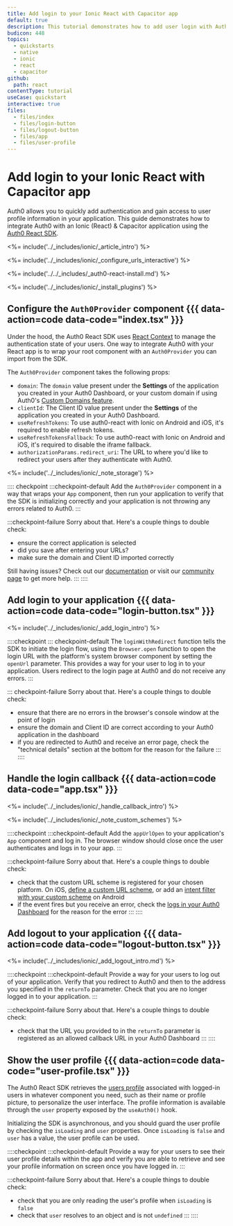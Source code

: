 ```yaml
---
title: Add login to your Ionic React with Capacitor app
default: true
description: This tutorial demonstrates how to add user login with Auth0 to an Ionic React & Capacitor application.
budicon: 448
topics:
  - quickstarts
  - native
  - ionic
  - react
  - capacitor
github:
  path: react
contentType: tutorial
useCase: quickstart
interactive: true
files:
  - files/index
  - files/login-button
  - files/logout-button
  - files/app
  - files/user-profile
---
```


# Add login to your Ionic React with Capacitor app

Auth0 allows you to quickly add authentication and gain access to user profile information in your application. This guide demonstrates how to integrate Auth0 with an Ionic (React) & Capacitor application using the <a href="https://github.com/auth0/auth0-react" target="_blank" rel="noreferrer">Auth0 React SDK</a>.

<%= include('../_includes/ionic/_article_intro') %>

<%= include('../_includes/ionic/_configure_urls_interactive') %>

<%= include('../../_includes/_auth0-react-install.md') %>

<%= include('../_includes/ionic/_install_plugins') %>

## Configure the `Auth0Provider` component {{{ data-action=code data-code="index.tsx" }}}

Under the hood, the Auth0 React SDK uses <a href="https://reactjs.org/docs/context.html" target="_blank" rel="noreferrer">React Context</a> to manage the authentication state of your users. One way to integrate Auth0 with your React app is to wrap your root component with an `Auth0Provider` you can import from the SDK.

The `Auth0Provider` component takes the following props:

- `domain`: The `domain` value present under the **Settings** of the application you created in your Auth0 Dashboard, or your custom domain if using Auth0's <a href="https://auth0.com/docs/custom-domains" target="_blank" rel="noreferrer">Custom Domains feature</a>.
- `clientId`: The Client ID value present under the **Settings** of the application you created in your Auth0 Dashboard.
- `useRefreshTokens`: To use auth0-react with Ionic on Android and iOS, it's required to enable refresh tokens.
- `useRefreshTokensFallback`: To use auth0-react with Ionic on Android and iOS, it's required to disable the iframe fallback.
- `authorizationParams.redirect_uri`: The URL to where you'd like to redirect your users after they authenticate with Auth0.

<%= include('../_includes/ionic/_note_storage') %>

:::: checkpoint
:::checkpoint-default
Add the `Auth0Provider` component in a way that wraps your `App` component, then run your application to verify that the SDK is initializing correctly and your application is not throwing any errors related to Auth0.
:::

:::checkpoint-failure
Sorry about that. Here's a couple things to double check:

- ensure the correct application is selected
- did you save after entering your URLs?
- make sure the domain and Client ID imported correctly

Still having issues? Check out our <a href="https://auth0.com/docs" target="_blank" rel="noreferrer">documentation</a> or visit our <a href="https://community.auth0.com" target="_blank" rel="noreferrer">community page</a> to get more help.
:::
::::

## Add login to your application {{{ data-action=code data-code="login-button.tsx" }}}

<%= include('../_includes/ionic/_add_login_intro') %>

::::checkpoint
::: checkpoint-default
The `loginWithRedirect` function tells the SDK to initiate the login flow, using the `Browser.open` function to open the login URL with the platform's system browser component by setting the `openUrl` parameter. This provides a way for your user to log in to your application. Users redirect to the login page at Auth0 and do not receive any errors.
:::

::: checkpoint-failure
Sorry about that. Here's a couple things to double check:

- ensure that there are no errors in the browser's console window at the point of login
- ensure the domain and Client ID are correct according to your Auth0 application in the dashboard
- if you are redirected to Auth0 and receive an error page, check the "technical details" section at the bottom for the reason for the failure
  :::
  ::::

## Handle the login callback {{{ data-action=code data-code="app.tsx" }}}

<%= include('../_includes/ionic/_handle_callback_intro') %>

<%= include('../_includes/ionic/_note_custom_schemes') %>

::::checkpoint
:::checkpoint-default
Add the `appUrlOpen` to your application's `App` component and log in. The browser window should close once the user authenticates and logs in to your app.
:::

:::checkpoint-failure
Sorry about that. Here's a couple things to double check:

- check that the custom URL scheme is registered for your chosen platform. On iOS, <a href="https://developer.apple.com/documentation/xcode/defining-a-custom-url-scheme-for-your-app" target="_blank" rel="noreferrer">define a custom URL scheme</a>, or add an <a href="https://developer.android.com/training/app-links/deep-linking" target="_blank" rel="noreferrer">intent filter with your custom scheme</a> on Android
- if the event fires but you receive an error, check the <a href="https://manage.auth0.com/#/logs" target="_blank" rel="noreferrer">logs in your Auth0 Dashboard</a> for the reason for the error
  :::
  ::::

## Add logout to your application {{{ data-action=code data-code="logout-button.tsx" }}}

<%= include('../_includes/ionic/_add_logout_intro.md') %>

::::checkpoint
:::checkpoint-default
Provide a way for your users to log out of your application. Verify that you redirect to Auth0 and then to the address you specified in the `returnTo` parameter. Check that you are no longer logged in to your application.
:::

:::checkpoint-failure
Sorry about that. Here's a couple things to double check:

- check that the URL you provided to in the `returnTo` parameter is registered as an allowed callback URL in your Auth0 Dashboard
  :::
  ::::

## Show the user profile {{{ data-action=code data-code="user-profile.tsx" }}}

The Auth0 React SDK retrieves the <a href="https://auth0.com/docs/users/concepts/overview-user-profile" target="_blank" rel="noreferrer">users profile</a> associated with logged-in users in whatever component you need, such as their name or profile picture, to personalize the user interface. The profile information is available through the `user` property exposed by the `useAuth0()` hook.

Initializing the SDK is asynchronous, and you should guard the user profile by checking the `isLoading` and `user` properties. Once `isLoading` is `false` and `user` has a value, the user profile can be used.

::::checkpoint
:::checkpoint-default
Provide a way for your users to see their user profile details within the app and verify you are able to retrieve and see your profile information on screen once you have logged in.
:::

:::checkpoint-failure
Sorry about that. Here's a couple things to double check:

- check that you are only reading the user's profile when `isLoading` is `false`
- check that `user` resolves to an object and is not `undefined`
  :::
  ::::
